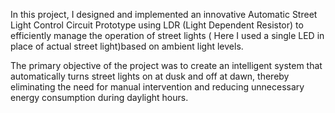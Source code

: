 In this project, I designed and implemented an innovative Automatic Street Light Control Circuit Prototype using LDR (Light Dependent Resistor) to efficiently manage the operation of street lights ( Here I used a single LED in place of actual street light)based on ambient light levels. 

The primary objective of the project was to create an intelligent system that automatically turns street lights on at dusk and off at dawn, thereby eliminating the need for manual intervention and reducing unnecessary energy consumption during daylight hours.
